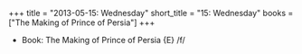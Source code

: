 +++
title = "2013-05-15: Wednesday"
short_title = "15: Wednesday"
books = ["The Making of Prince of Persia"]
+++


* Book: The Making of Prince of Persia {E} /f/
